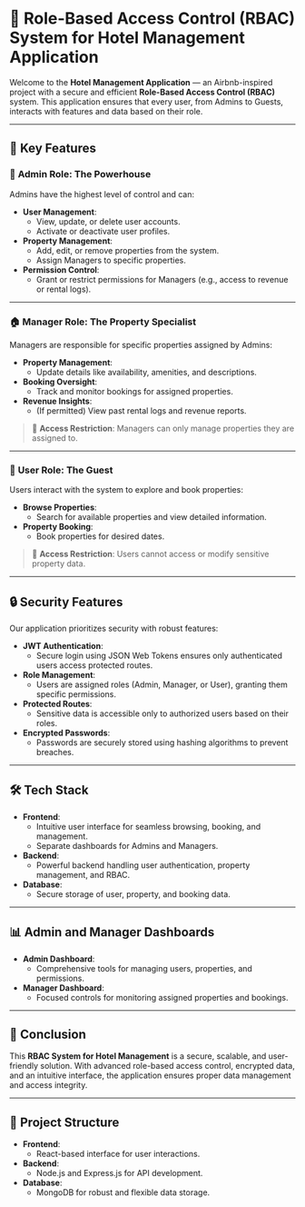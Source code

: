 # 🏨 Role-Based Access Control (RBAC) System for Hotel Management Application  

Welcome to the **Hotel Management Application** — an Airbnb-inspired project with a secure and efficient **Role-Based Access Control (RBAC)** system. This application ensures that every user, from Admins to Guests, interacts with features and data based on their role.  

---

## 🚀 Key Features  

### 🔑 **Admin Role**: The Powerhouse  
Admins have the highest level of control and can:  
- **User Management**:  
  - View, update, or delete user accounts.  
  - Activate or deactivate user profiles.  
- **Property Management**:  
  - Add, edit, or remove properties from the system.  
  - Assign Managers to specific properties.  
- **Permission Control**:  
  - Grant or restrict permissions for Managers (e.g., access to revenue or rental logs).  

---

### 🏠 **Manager Role**: The Property Specialist  
Managers are responsible for specific properties assigned by Admins:  
- **Property Management**:  
  - Update details like availability, amenities, and descriptions.  
- **Booking Oversight**:  
  - Track and monitor bookings for assigned properties.  
- **Revenue Insights**:  
  - (If permitted) View past rental logs and revenue reports.  

> 🛑 **Access Restriction**: Managers can only manage properties they are assigned to.  

---

### 👤 **User Role**: The Guest  
Users interact with the system to explore and book properties:  
- **Browse Properties**:  
  - Search for available properties and view detailed information.  
- **Property Booking**:  
  - Book properties for desired dates.  

> 🚫 **Access Restriction**: Users cannot access or modify sensitive property data.  

---

## 🔒 Security Features  

Our application prioritizes security with robust features:  

- **JWT Authentication**:  
  - Secure login using JSON Web Tokens ensures only authenticated users access protected routes.  
- **Role Management**:  
  - Users are assigned roles (Admin, Manager, or User), granting them specific permissions.  
- **Protected Routes**:  
  - Sensitive data is accessible only to authorized users based on their roles.  
- **Encrypted Passwords**:  
  - Passwords are securely stored using hashing algorithms to prevent breaches.  

---

## 🛠️ Tech Stack  

- **Frontend**:  
  - Intuitive user interface for seamless browsing, booking, and management.  
  - Separate dashboards for Admins and Managers.  
- **Backend**:  
  - Powerful backend handling user authentication, property management, and RBAC.  
- **Database**:  
  - Secure storage of user, property, and booking data.  

---

## 📊 Admin and Manager Dashboards  

- **Admin Dashboard**:  
  - Comprehensive tools for managing users, properties, and permissions.  
- **Manager Dashboard**:  
  - Focused controls for monitoring assigned properties and bookings.  

---

## 🎯 Conclusion  

This **RBAC System for Hotel Management** is a secure, scalable, and user-friendly solution. With advanced role-based access control, encrypted data, and an intuitive interface, the application ensures proper data management and access integrity.  

---

## 📂 Project Structure  

- **Frontend**:  
  - React-based interface for user interactions.  
- **Backend**:  
  - Node.js and Express.js for API development.  
- **Database**:  
  - MongoDB for robust and flexible data storage.  

